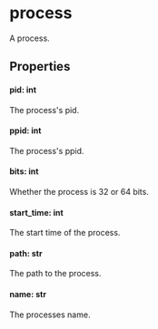 # process

A process.

## Properties

#### pid: int
The process's pid.

#### ppid: int
The process's ppid.

#### bits: int
Whether the process is 32 or 64 bits.

#### start_time: int
The start time of the process.

#### path: str
The path to the process.

#### name: str
The processes name.
